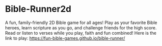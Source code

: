 # Bible-Runner2d
A fun, family-friendly 2D Bible game for all ages!  Play as your favorite Bible heroes, learn scripture as you go, and challenge friends for the high score. Read or listen to verses while you play, faith and fun combined!
Here is the link to play: https://fun-bible-games.github.io/bible-runner/
